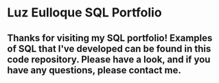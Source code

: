 # Luz Eulloque SQL Portfolio
## Thanks for visiting my SQL portfolio! Examples of SQL that I've developed can be found in this code repository. Please have a look, and if you have any questions, please contact me. 
